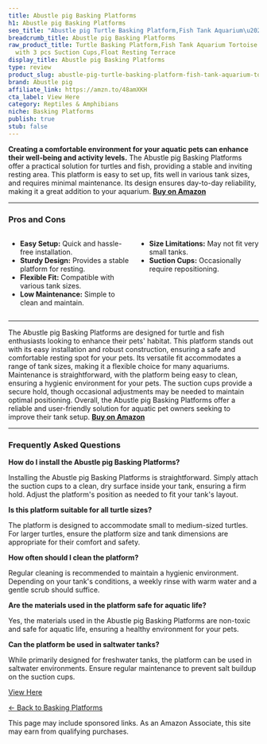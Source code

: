 ```yaml
---
title: Abustle pig Basking Platforms
h1: Abustle pig Basking Platforms
seo_title: "Abustle pig Turtle Basking Platform,Fish Tank Aquarium\u2026"
breadcrumb_title: Abustle pig Basking Platforms
raw_product_title: Turtle Basking Platform,Fish Tank Aquarium Tortoise Climbing Platform
  with 3 pcs Suction Cups,Float Resting Terrace
display_title: Abustle pig Basking Platforms
type: review
product_slug: abustle-pig-turtle-basking-platform-fish-tank-aquarium-tortoise-climbin-49619a1b
brand: Abustle pig
affiliate_link: https://amzn.to/48amXKH
cta_label: View Here
category: Reptiles & Amphibians
niche: Basking Platforms
publish: true
stub: false
---
```


<div id="intro" class="full-width">
  <p><strong>Creating a comfortable environment for your aquatic pets can enhance their well-being and activity levels.</strong> The Abustle pig Basking Platforms offer a practical solution for turtles and fish, providing a stable and inviting resting area. This platform is easy to set up, fits well in various tank sizes, and requires minimal maintenance. Its design ensures day-to-day reliability, making it a great addition to your aquarium. <a href="https://amzn.to/48amXKH" rel="nofollow sponsored noopener" target="_blank"><strong>Buy on Amazon</strong></a></p>
</div>

<hr />
<h3 id="pros-cons">Pros and Cons</h3>
<div class="pc-grid" style="display:grid;grid-template-columns:1fr 1fr;gap:16px;">
  <ul>
    <li><strong>Easy Setup:</strong> Quick and hassle-free installation.</li>
    <li><strong>Sturdy Design:</strong> Provides a stable platform for resting.</li>
    <li><strong>Flexible Fit:</strong> Compatible with various tank sizes.</li>
    <li><strong>Low Maintenance:</strong> Simple to clean and maintain.</li>
  </ul>
  <ul>
    <li><strong>Size Limitations:</strong> May not fit very small tanks.</li>
    <li><strong>Suction Cups:</strong> Occasionally require repositioning.</li>
  </ul>
</div>
<hr />

<div class="full-width">
  <p>The Abustle pig Basking Platforms are designed for turtle and fish enthusiasts looking to enhance their pets' habitat. This platform stands out with its easy installation and robust construction, ensuring a safe and comfortable resting spot for your pets. Its versatile fit accommodates a range of tank sizes, making it a flexible choice for many aquariums. Maintenance is straightforward, with the platform being easy to clean, ensuring a hygienic environment for your pets. The suction cups provide a secure hold, though occasional adjustments may be needed to maintain optimal positioning. Overall, the Abustle pig Basking Platforms offer a reliable and user-friendly solution for aquatic pet owners seeking to improve their tank setup. <a href="https://amzn.to/48amXKH" rel="nofollow sponsored noopener" target="_blank"><strong>Buy on Amazon</strong></a></p>
</div>

<hr />
<h3 id="faqs">Frequently Asked Questions</h3>

<p><strong>How do I install the Abustle pig Basking Platforms?</strong></p>
<p>Installing the Abustle pig Basking Platforms is straightforward. Simply attach the suction cups to a clean, dry surface inside your tank, ensuring a firm hold. Adjust the platform's position as needed to fit your tank's layout.</p>

<p><strong>Is this platform suitable for all turtle sizes?</strong></p>
<p>The platform is designed to accommodate small to medium-sized turtles. For larger turtles, ensure the platform size and tank dimensions are appropriate for their comfort and safety.</p>

<p><strong>How often should I clean the platform?</strong></p>
<p>Regular cleaning is recommended to maintain a hygienic environment. Depending on your tank's conditions, a weekly rinse with warm water and a gentle scrub should suffice.</p>

<p><strong>Are the materials used in the platform safe for aquatic life?</strong></p>
<p>Yes, the materials used in the Abustle pig Basking Platforms are non-toxic and safe for aquatic life, ensuring a healthy environment for your pets.</p>

<p><strong>Can the platform be used in saltwater tanks?</strong></p>
<p>While primarily designed for freshwater tanks, the platform can be used in saltwater environments. Ensure regular maintenance to prevent salt buildup on the suction cups.</p>
<p><a class="btn" href="https://amzn.to/48amXKH" target="_blank" rel="nofollow sponsored noopener">View Here</a></p>
<p><a href="/roundups/reptiles-amphibians/basking-platforms/">← Back to Basking Platforms</a></p>
<aside class="disclosure">This page may include sponsored links. As an Amazon Associate, this site may earn from qualifying purchases.</aside>
